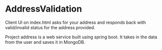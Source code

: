 # AddressValidation

Client UI on index.html asks for your address and responds back with valid/invalid status for the address provided.

Project address is a web service built using spring boot. It takes in the data from the user and saves it in MongoDB. 

